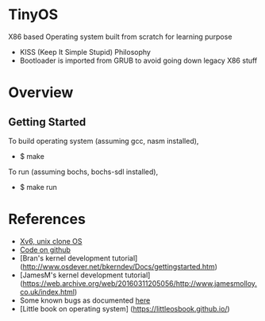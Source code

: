# TinyOS

X86 based Operating system built from scratch for learning purpose

* KISS (Keep It Simple Stupid) Philosophy
* Bootloader is imported from GRUB to avoid going down legacy X86 stuff

# Overview

## Getting Started
To build operating system (assuming gcc, nasm installed),
* $ make

To run (assuming bochs, bochs-sdl installed),
* $ make run


# References

* [Xv6, unix clone OS](https://pdos.csail.mit.edu/6.828/2016/xv6.html)
 * [Code on github](https://github.com/mit-pdos/xv6-public)
* [Bran's kernel development tutorial] (http://www.osdever.net/bkerndev/Docs/gettingstarted.htm)
* [JamesM's kernel development tutorial] (https://web.archive.org/web/20160311205056/http://www.jamesmolloy.co.uk/index.html)
 * Some known bugs as documented [here](http://wiki.osdev.org/James_Molloy's_Known_Bugs)
* [Little book on operating system] (https://littleosbook.github.io/)

